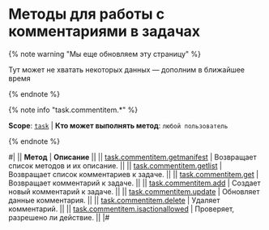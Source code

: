 # Методы для работы с комментариями в задачах

{% note warning "Мы еще обновляем эту страницу" %}

Тут может не хватать некоторых данных — дополним в ближайшее время

{% endnote %}

{% note info "task.commentitem.*" %}

**Scope**: [`task`](../../scopes/permissions.md) | **Кто может выполнять метод**: `любой пользователь`

{% endnote %}

#|
|| **Метод** | **Описание** ||
|| [task.commentitem.getmanifest](./task-comment-item-get-manifest.md) | Возвращает список методов и их описание. ||
|| [task.commentitem.getlist](./task-comment-item-get-list.md) | Возвращает список комментариев к задаче. ||
|| [task.commentitem.get](./task-comment-item-get.md) | Возвращает комментарий к задаче. ||
|| [task.commentitem.add](./task-comment-item-add.md) | Создает новый комментарий к задаче. ||
|| [task.commentitem.update](./task-comment-item-update.md) | Обновляет данные комментария. ||
|| [task.commentitem.delete](./task-comment-item-delete.md) | Удаляет комментарий. ||
|| [task.commentitem.isactionallowed](./task-comment-item-is-action-allowed.md) | Проверяет, разрешено ли действие. ||
|#